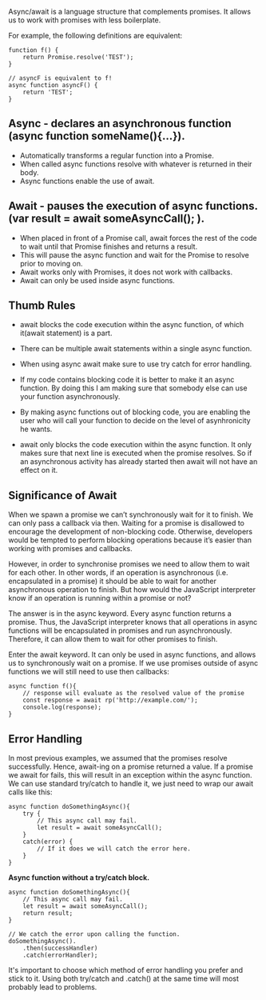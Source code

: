 Async/await is a language structure that complements promises. It allows us to work with promises with less boilerplate.

For example, the following definitions are equivalent:

```
function f() {
    return Promise.resolve('TEST');
}

// asyncF is equivalent to f!
async function asyncF() {
    return 'TEST';
}
```
## Async - declares an asynchronous function (async function someName(){...}).

- Automatically transforms a regular function into a Promise.
- When called async functions resolve with whatever is returned in their body.
- Async functions enable the use of await.

## Await - pauses the execution of async functions. (var result = await someAsyncCall(); ).

- When placed in front of a Promise call, await forces the rest of the code to wait until that Promise finishes and returns a result.
- This will pause the async function and wait for the Promise to resolve prior to moving on.
- Await works only with Promises, it does not work with callbacks.
- Await can only be used inside async functions.

## Thumb Rules

- await blocks the code execution within the async function, of which it(await statement) is a part.

- There can be multiple await statements within a single async function.

- When using async await make sure to use try catch for error handling.

- If my code contains blocking code it is better to make it an async function. By doing this I am making sure that somebody else can use your function asynchronously.

- By making async functions out of blocking code, you are enabling the user who will call your function to decide on the level of asynhronicity he wants.

- await only blocks the code execution within the async function. It only makes sure that next line is executed when the promise resolves. So if an asynchronous activity has already started then await will not have an effect on it.

## Significance of Await

When we spawn a promise we can’t synchronously wait for it to finish. We can only pass a callback via then. Waiting for a promise is disallowed to encourage the development of non-blocking code. Otherwise, developers would be tempted to perform blocking operations because it’s easier than working with promises and callbacks.

However, in order to synchronise promises we need to allow them to wait for each other. In other words, if an operation is asynchronous (i.e. encapsulated in a promise) it should be able to wait for another asynchronous operation to finish. But how would the JavaScript interpreter know if an operation is running within a promise or not?

The answer is in the async keyword. Every async function returns a promise. Thus, the JavaScript interpreter knows that all operations in async functions will be encapsulated in promises and run asynchronously. Therefore, it can allow them to wait for other promises to finish.

Enter the await keyword. It can only be used in async functions, and allows us to synchronously wait on a promise. If we use promises outside of async functions we will still need to use then callbacks:

```
async function f(){
    // response will evaluate as the resolved value of the promise
    const response = await rp('http://example.com/');
    console.log(response);
}
```

## Error Handling

In most previous examples, we assumed that the promises resolve successfully. Hence, await-ing on a promise returned a value. If a promise we await for fails, this will result in an exception within the async function. We can use standard try/catch to handle it, we just need to wrap our await calls like this:



```
async function doSomethingAsync(){
    try {
        // This async call may fail.
        let result = await someAsyncCall();
    }
    catch(error) {
        // If it does we will catch the error here.
    }
}
```

**Async function without a try/catch block.**
```
async function doSomethingAsync(){
    // This async call may fail.
    let result = await someAsyncCall();
    return result;
}

// We catch the error upon calling the function.
doSomethingAsync().
    .then(successHandler)
    .catch(errorHandler);
```

It's important to choose which method of error handling you prefer and stick to it. Using both try/catch and .catch() at the same time will most probably lead to problems.